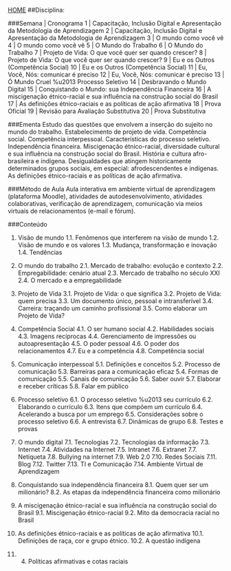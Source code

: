 [HOME](https://github.com/lucastafarelbs/Ensino-Superior-de-Informatica-GRATUITO) 
##Disciplina: 

###Semana | Cronograma
1	| Capacitação, Inclusão Digital e Apresentação da Metodologia de Aprendizagem
2	| Capacitação, Inclusão Digital e Apresentação da Metodologia de Aprendizagem
3	| O mundo como você vê
4	| O mundo como você vê
5	| O Mundo do Trabalho
6	| O Mundo do Trabalho
7	| Projeto de Vida: O que você quer ser quando crescer?
8	| Projeto de Vida: O que você quer ser quando crescer?
9	| Eu e os Outros (Competência Social)
10	| Eu e os Outros (Competência Social)
11	| Eu, Você, Nós: comunicar é preciso
12	| Eu, Você, Nós: comunicar é preciso
13	| Ó Mundo Cruel %u2013 Processo Seletivo
14	| Desbravando o Mundo Digital
15	| Conquistando o Mundo: sua Independência Financeira
16	| A miscigenação étnico-racial e sua influência na construção social do Brasil
17	| As definições étnico-raciais e as políticas de ação afirmativa
18	| Prova Oficial
19	| Revisão para Avaliação Substitutiva
20	| Prova Substitutiva


###Ementa
Estudo das questões que envolvem a inserção do sujeito no mundo do trabalho. Estabelecimento de projeto de vida. Competência social. Competência interpessoal. Características do processo seletivo. Independência financeira. Miscigenação étnico-racial, diversidade cultural e sua influência na construção social do Brasil. História e cultura afro-brasileira e indígena. Desigualdades que atingem historicamente determinados grupos sociais, em especial: afrodescendentes e indígenas. As definições étnico-raciais e as políticas de ação afirmativa.

###Método de Aula
Aula interativa em ambiente virtual de aprendizagem (plataforma Moodle), atividades de autodesenvolvimento, atividades colaborativas, verificação de aprendizagem, comunicação via meios virtuais de relacionamentos (e-mail e fórum).

###Conteúdo
1.	Visão de mundo
1.1.	Fenômenos que interferem na visão de mundo
1.2.	Visão de mundo e os valores
1.3.	Mudança, transformação e inovação
1.4.	Tendências

2.	O mundo do trabalho
2.1.	Mercado de trabalho: evolução e contexto
2.2.	Empregabilidade: cenário atual
2.3.	Mercado de trabalho no século XXI
2.4.	O mercado e a empregabilidade

3.	Projeto de Vida
3.1.	Projeto de Vida: o que significa
3.2.	Projeto de Vida: quem precisa
3.3.	Um documento único, pessoal e intransferível
3.4.	Carreira: traçando um caminho profissional
3.5.	Como elaborar um Projeto de Vida?

4.	Competência Social
4.1.	O ser humano social
4.2.	Habilidades sociais
4.3.	Imagens recíprocas
4.4.	Gerenciamento de impressões ou autoapresentação
4.5.	O poder pessoal
4.6.	O poder dos relacionamentos
4.7.	Eu e a competência
4.8.	Competência social

5.	Comunicação interpessoal
5.1.	Definições e conceitos
5.2.	Processo de comunicação 
5.3.	Barreiras para a comunicação eficaz
5.4.	Formas de comunicação
5.5.	Canais de comunicação
5.6.	Saber ouvir
5.7.	Elaborar e receber críticas
5.8.	Falar em público

6.	Processo seletivo
6.1.	O processo seletivo %u2013 seu currículo
6.2.	Elaborando o currículo
6.3.	Itens que compõem um currículo
6.4.	Acelerando a busca por um emprego
6.5.	Considerações sobre o processo seletivo
6.6.	A entrevista
6.7.	Dinâmicas de grupo
6.8.	Testes e provas

7.	O mundo digital
7.1.	Tecnologias
7.2.	Tecnologias da informação
7.3.	Internet
7.4.	Atividades na Internet
7.5.	Intranet
7.6.	Extranet
7.7.	Netiqueta
7.8.	Bullying na internet
7.9.	Web 2.0
7.10.	Redes Sociais
7.11.	Blog
7.12.	Twitter
7.13.	TI e Comunicação
7.14.	Ambiente Virtual de Aprendizagem

8.	Conquistando sua independência financeira
8.1.	Quem quer ser um milionário?
8.2.	As etapas da independência financeira como milionário

9.	A miscigenação étnico-racial e sua influência na construção social do Brasil
9.1.	Miscigenação étnico-racial
9.2.	Mito da democracia racial no Brasil

10.	As definições étnico-raciais e as políticas de ação afirmativa
10.1. Definições de raça, cor e grupo étnico.
10.2. A questão indígena
10. 4. Políticas afirmativas e cotas raciais